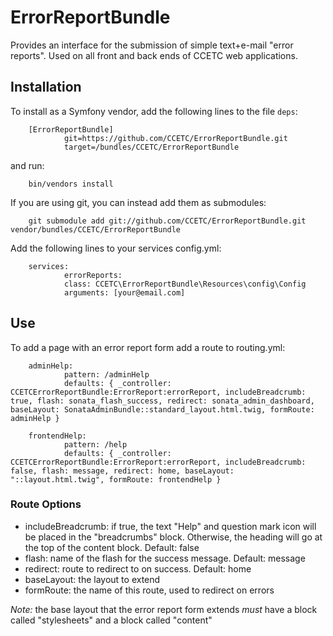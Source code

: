 ErrorReportBundle
=========

Provides an interface for the submission of simple text+e-mail "error reports".
Used on all front and back ends of CCETC web applications.

## Installation
To install as a Symfony vendor, add the following lines to the file ``deps``:

        [ErrorReportBundle]
                git=https://github.com/CCETC/ErrorReportBundle.git
                target=/bundles/CCETC/ErrorReportBundle
      
and run:

        bin/vendors install

If you are using git, you can instead add them as submodules:

        git submodule add git://github.com/CCETC/ErrorReportBundle.git vendor/bundles/CCETC/ErrorReportBundle


Add the following lines to your services config.yml:

        services:
                errorReports:
                class: CCETC\ErrorReportBundle\Resources\config\Config
                arguments: [your@email.com]   


## Use
To add a page with an error report form add a route to routing.yml:

        adminHelp:
                pattern: /adminHelp
                defaults: { _controller: CCETCErrorReportBundle:ErrorReport:errorReport, includeBreadcrumb: true, flash: sonata_flash_success, redirect: sonata_admin_dashboard, baseLayout: SonataAdminBundle::standard_layout.html.twig, formRoute: adminHelp }

        frontendHelp:
                pattern: /help
                defaults: { _controller: CCETCErrorReportBundle:ErrorReport:errorReport, includeBreadcrumb: false, flash: message, redirect: home, baseLayout: "::layout.html.twig", formRoute: frontendHelp }


### Route Options
* includeBreadcrumb: if true, the text "Help" and question mark icon will be placed in the "breadcrumbs" block.  Otherwise, the heading will go at the top of the content block.  Default: false
* flash: name of the flash for the success message. Default: message
* redirect: route to redirect to on success. Default: home
* baseLayout: the layout to extend
* formRoute: the name of this route, used to redirect on errors

*Note:*
the base layout that the error report form extends *must* have a block called "stylesheets" and a block called "content"
